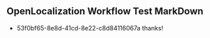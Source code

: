 ## OpenLocalization Workflow Test MarkDown
* 53f0bf65-8e8d-41cd-8e22-c8d84116067a 
thanks!<!--HONumber=Mar16_HO4-->
